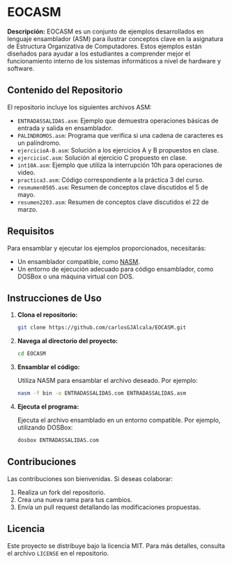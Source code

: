 
# EOCASM

**Descripción:**
EOCASM es un conjunto de ejemplos desarrollados en lenguaje ensamblador (ASM) para ilustrar conceptos clave en la asignatura de Estructura Organizativa de Computadores. Estos ejemplos están diseñados para ayudar a los estudiantes a comprender mejor el funcionamiento interno de los sistemas informáticos a nivel de hardware y software.

## Contenido del Repositorio

El repositorio incluye los siguientes archivos ASM:

- `ENTRADASSALIDAS.asm`: Ejemplo que demuestra operaciones básicas de entrada y salida en ensamblador.
- `PALINDROMOS.asm`: Programa que verifica si una cadena de caracteres es un palíndromo.
- `ejercicioA-B.asm`: Solución a los ejercicios A y B propuestos en clase.
- `ejercicioC.asm`: Solución al ejercicio C propuesto en clase.
- `int10A.asm`: Ejemplo que utiliza la interrupción 10h para operaciones de video.
- `practica3.asm`: Código correspondiente a la práctica 3 del curso.
- `resmumen0505.asm`: Resumen de conceptos clave discutidos el 5 de mayo.
- `resumen2203.asm`: Resumen de conceptos clave discutidos el 22 de marzo.


## Requisitos

Para ensamblar y ejecutar los ejemplos proporcionados, necesitarás:

- Un ensamblador compatible, como [NASM](https://www.nasm.us/).
- Un entorno de ejecución adecuado para código ensamblador, como DOSBox o una máquina virtual con DOS.

## Instrucciones de Uso

1. **Clona el repositorio:**

   ```bash
   git clone https://github.com/carlosGJAlcala/EOCASM.git
   ```

2. **Navega al directorio del proyecto:**

   ```bash
   cd EOCASM
   ```

3. **Ensamblar el código:**

   Utiliza NASM para ensamblar el archivo deseado. Por ejemplo:

   ```bash
   nasm -f bin -o ENTRADASSALIDAS.com ENTRADASSALIDAS.asm
   ```

4. **Ejecuta el programa:**

   Ejecuta el archivo ensamblado en un entorno compatible. Por ejemplo, utilizando DOSBox:

   ```bash
   dosbox ENTRADASSALIDAS.com
   ```

## Contribuciones

Las contribuciones son bienvenidas. Si deseas colaborar:

1. Realiza un fork del repositorio.
2. Crea una nueva rama para tus cambios.
3. Envía un pull request detallando las modificaciones propuestas.

## Licencia

Este proyecto se distribuye bajo la licencia MIT. Para más detalles, consulta el archivo `LICENSE` en el repositorio.

